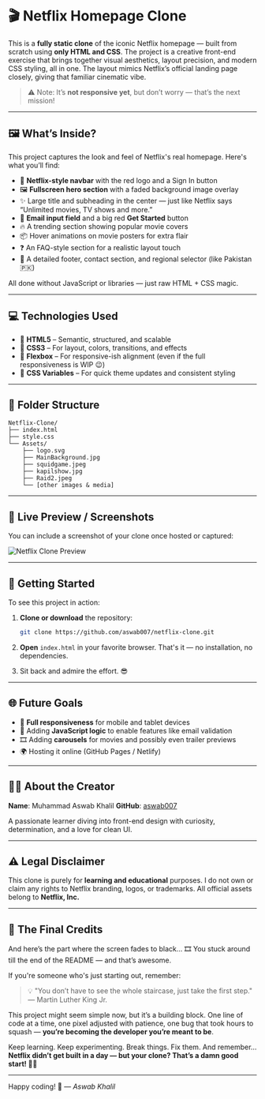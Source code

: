 
# 🎬 Netflix Homepage Clone

This is a **fully static clone** of the iconic Netflix homepage — built from scratch using **only HTML and CSS**. The project is a creative front-end exercise that brings together visual aesthetics, layout precision, and modern CSS styling, all in one. The layout mimics Netflix’s official landing page closely, giving that familiar cinematic vibe.

> ⚠️ Note: It’s **not responsive yet**, but don’t worry — that’s the next mission!

---

## 🖼️ What’s Inside?

This project captures the look and feel of Netflix's real homepage. Here's what you’ll find:

* 🔴 **Netflix-style navbar** with the red logo and a Sign In button
* 🖼️ **Fullscreen hero section** with a faded background image overlay
* ✨ Large title and subheading in the center — just like Netflix says “Unlimited movies, TV shows and more.”
* 📧 **Email input field** and a big red **Get Started** button
* 🔥 A trending section showing popular movie covers
* 📦 Hover animations on movie posters for extra flair
* ❓ An FAQ-style section for a realistic layout touch
* 👣 A detailed footer, contact section, and regional selector (like Pakistan 🇵🇰)

All done without JavaScript or libraries — just raw HTML + CSS magic.

---

## 💻 Technologies Used

* 🧱 **HTML5** – Semantic, structured, and scalable
* 🎨 **CSS3** – For layout, colors, transitions, and effects
* 🧭 **Flexbox** – For responsive-ish alignment (even if the full responsiveness is WIP 😉)
* 🎯 **CSS Variables** – For quick theme updates and consistent styling

---

## 📁 Folder Structure

```
Netflix-Clone/
├── index.html
├── style.css
└── Assets/
    ├── logo.svg
    ├── MainBackground.jpg
    ├── squidgame.jpeg
    ├── kapilshow.jpg
    ├── Raid2.jpeg
    └── [other images & media]
```

---

## 🧪 Live Preview / Screenshots

You can include a screenshot of your clone once hosted or captured:

![Netflix Clone Preview](Assets/netflix-preview.png)

---

## 🚀 Getting Started

To see this project in action:

1. **Clone or download** the repository:

   ```bash
   git clone https://github.com/aswab007/netflix-clone.git
   ```

2. **Open** `index.html` in your favorite browser.
   That's it — no installation, no dependencies.

3. Sit back and admire the effort. 😎

---

## 🌐 Future Goals

* 📱 **Full responsiveness** for mobile and tablet devices
* 🧠 Adding **JavaScript logic** to enable features like email validation
* 🎞️ Adding **carousels** for movies and possibly even trailer previews
* 🌍 Hosting it online (GitHub Pages / Netlify)

---

## 🙋‍♂️ About the Creator

**Name**: Muhammad Aswab Khalil
**GitHub**: [aswab007](https://github.com/aswab007)

A passionate learner diving into front-end design with curiosity, determination, and a love for clean UI.

---

## ⚠️ Legal Disclaimer

This clone is purely for **learning and educational** purposes.
I do not own or claim any rights to Netflix branding, logos, or trademarks.
All official assets belong to **Netflix, Inc.**

---

## 🎉 The Final Credits

And here’s the part where the screen fades to black... 🎞️
You stuck around till the end of the README — and that’s awesome.

If you're someone who's just starting out, remember:

> 💡 "You don’t have to see the whole staircase, just take the first step." — Martin Luther King Jr.

This project might seem simple now, but it’s a building block. One line of code at a time, one pixel adjusted with patience, one bug that took hours to squash — **you’re becoming the developer you’re meant to be**.

Keep learning. Keep experimenting. Break things. Fix them.
And remember…
**Netflix didn’t get built in a day — but your clone? That’s a damn good start! 💪🔥**

---

Happy coding! 🚀
— *Aswab Khalil*
